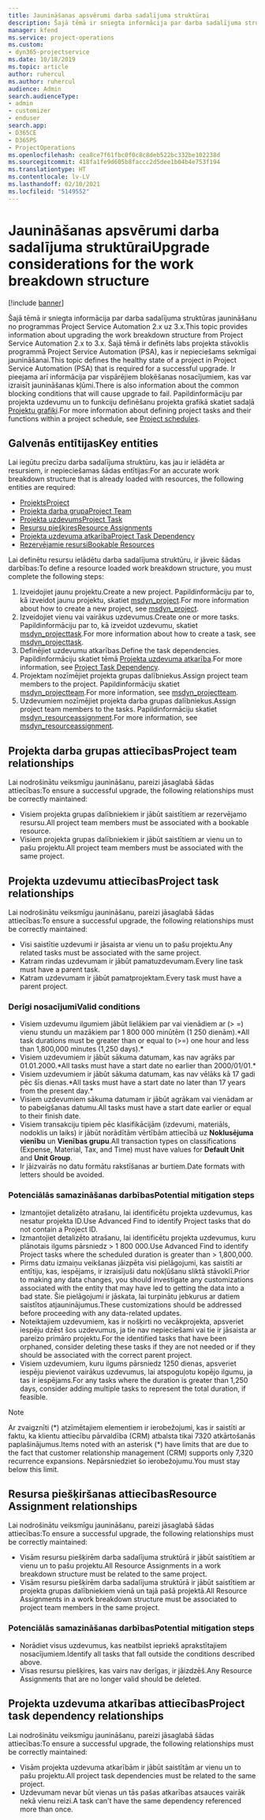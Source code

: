 ```yaml
---
title: Jaunināšanas apsvērumi darba sadalījuma struktūrai
description: Šajā tēmā ir sniegta informācija par darba sadalījuma struktūras jaunināšanu no programmas Project Service Automation 2.x uz 3.x.
manager: kfend
ms.service: project-operations
ms.custom:
- dyn365-projectservice
ms.date: 10/18/2019
ms.topic: article
author: ruhercul
ms.author: ruhercul
audience: Admin
search.audienceType:
- admin
- customizer
- enduser
search.app:
- D365CE
- D365PS
- ProjectOperations
ms.openlocfilehash: cea8ce7f61fbc0f0c8c8deb522bc332be102238d
ms.sourcegitcommit: 418fa1fe9d605b8faccc2d5dee1b04b4e753f194
ms.translationtype: HT
ms.contentlocale: lv-LV
ms.lasthandoff: 02/10/2021
ms.locfileid: "5149552"
---
```

# <a name="upgrade-considerations-for-the-work-breakdown-structure"></a><span data-ttu-id="6f6e4-103">Jaunināšanas apsvērumi darba sadalījuma struktūrai</span><span class="sxs-lookup"><span data-stu-id="6f6e4-103">Upgrade considerations for the work breakdown structure</span></span>

[!include [banner](../includes/psa-now-project-operations.md)]

<span data-ttu-id="6f6e4-104">Šajā tēmā ir sniegta informācija par darba sadalījuma struktūras jaunināšanu no programmas Project Service Automation 2.x uz 3.x.</span><span class="sxs-lookup"><span data-stu-id="6f6e4-104">This topic provides information about upgrading the work breakdown structure from Project Service Automation 2.x to 3.x.</span></span> <span data-ttu-id="6f6e4-105">Šajā tēmā ir definēts labs projekta stāvoklis programmā Project Service Automation (PSA), kas ir nepieciešams sekmīgai jaunināšanai.</span><span class="sxs-lookup"><span data-stu-id="6f6e4-105">This topic defines the healthy state of a project in Project Service Automation (PSA) that is required for a successful upgrade.</span></span> <span data-ttu-id="6f6e4-106">Ir pieejama arī informācija par vispārējiem bloķēšanas nosacījumiem, kas var izraisīt jaunināšanas kļūmi.</span><span class="sxs-lookup"><span data-stu-id="6f6e4-106">There is also information about the common blocking conditions that will cause upgrade to fail.</span></span> <span data-ttu-id="6f6e4-107">Papildinformāciju par projekta uzdevumu un to funkciju definēšanu projekta grafikā skatiet sadaļā [Projektu grafiki](project-creating.md).</span><span class="sxs-lookup"><span data-stu-id="6f6e4-107">For more information about defining project tasks and their functions within a project schedule, see [Project schedules](project-creating.md).</span></span>

## <a name="key-entities"></a><span data-ttu-id="6f6e4-108">Galvenās entītijas</span><span class="sxs-lookup"><span data-stu-id="6f6e4-108">Key entities</span></span>
<span data-ttu-id="6f6e4-109">Lai iegūtu precīzu darba sadalījuma struktūru, kas jau ir ielādēta ar resursiem, ir nepieciešamas šādas entītijas:</span><span class="sxs-lookup"><span data-stu-id="6f6e4-109">For an accurate work breakdown structure that is already loaded with resources, the following entities are required:</span></span>

- [<span data-ttu-id="6f6e4-110">Projekts</span><span class="sxs-lookup"><span data-stu-id="6f6e4-110">Project</span></span>](https://docs.microsoft.com/dynamics365/customerengagement/on-premises/developer/entities/msdyn_project)
- [<span data-ttu-id="6f6e4-111">Projekta darba grupa</span><span class="sxs-lookup"><span data-stu-id="6f6e4-111">Project Team</span></span>](https://docs.microsoft.com/dynamics365/customerengagement/on-premises/developer/entities/msdyn_projectteam)
- [<span data-ttu-id="6f6e4-112">Projekta uzdevums</span><span class="sxs-lookup"><span data-stu-id="6f6e4-112">Project Task</span></span>](https://docs.microsoft.com/dynamics365/customerengagement/on-premises/developer/entities/msdyn_projecttask)
- [<span data-ttu-id="6f6e4-113">Resursu piešķires</span><span class="sxs-lookup"><span data-stu-id="6f6e4-113">Resource Assignments</span></span>](https://docs.microsoft.com/dynamics365/customerengagement/on-premises/developer/entities/msdyn_resourceassignment)
- [<span data-ttu-id="6f6e4-114">Projekta uzdevuma atkarība</span><span class="sxs-lookup"><span data-stu-id="6f6e4-114">Project Task Dependency</span></span>](https://docs.microsoft.com/dynamics365/customerengagement/on-premises/developer/entities/msdyn_projecttaskdependency)
- [<span data-ttu-id="6f6e4-115">Rezervējamie resursi</span><span class="sxs-lookup"><span data-stu-id="6f6e4-115">Bookable Resources</span></span>](https://docs.microsoft.com/dynamics365/customerengagement/on-premises/developer/entities/bookableresource)

<span data-ttu-id="6f6e4-116">Lai definētu resursu ielādētu darba sadalījuma struktūru, ir jāveic šādas darbības:</span><span class="sxs-lookup"><span data-stu-id="6f6e4-116">To define a resource loaded work breakdown structure, you must complete the following steps:</span></span>

1. <span data-ttu-id="6f6e4-117">Izveidojiet jaunu projektu.</span><span class="sxs-lookup"><span data-stu-id="6f6e4-117">Create a new project.</span></span> <span data-ttu-id="6f6e4-118">Papildinformāciju par to, kā izveidot jaunu projektu, skatiet [msdyn_project](https://docs.microsoft.com/dynamics365/customerengagement/on-premises/developer/entities/msdyn_project).</span><span class="sxs-lookup"><span data-stu-id="6f6e4-118">For more information about how to create a new project, see [msdyn_project](https://docs.microsoft.com/dynamics365/customerengagement/on-premises/developer/entities/msdyn_project).</span></span>
2. <span data-ttu-id="6f6e4-119">Izveidojiet vienu vai vairākus uzdevumus.</span><span class="sxs-lookup"><span data-stu-id="6f6e4-119">Create one or more tasks.</span></span> <span data-ttu-id="6f6e4-120">Papildinformāciju par to, kā izveidot uzdevumu, skatiet [msdyn_projecttask](https://docs.microsoft.com/dynamics365/customerengagement/on-premises/developer/entities/msdyn_projecttask).</span><span class="sxs-lookup"><span data-stu-id="6f6e4-120">For more information about how to create a task, see [msdyn_projecttask](https://docs.microsoft.com/dynamics365/customerengagement/on-premises/developer/entities/msdyn_projecttask).</span></span>
3. <span data-ttu-id="6f6e4-121">Definējiet uzdevumu atkarības.</span><span class="sxs-lookup"><span data-stu-id="6f6e4-121">Define the task dependencies.</span></span> <span data-ttu-id="6f6e4-122">Papildinformāciju skatiet tēmā [Projekta uzdevuma atkarība](https://docs.microsoft.com/dynamics365/customerengagement/on-premises/developer/entities/msdyn_projecttaskdependency).</span><span class="sxs-lookup"><span data-stu-id="6f6e4-122">For more information, see [Project Task Dependency](https://docs.microsoft.com/dynamics365/customerengagement/on-premises/developer/entities/msdyn_projecttaskdependency).</span></span>
4. <span data-ttu-id="6f6e4-123">Projektam nozīmējiet projekta grupas dalībniekus.</span><span class="sxs-lookup"><span data-stu-id="6f6e4-123">Assign project team members to the project.</span></span> <span data-ttu-id="6f6e4-124">Papildinformāciju skatiet [msdyn_projectteam](https://docs.microsoft.com/dynamics365/customerengagement/on-premises/developer/entities/msdyn_projectteam).</span><span class="sxs-lookup"><span data-stu-id="6f6e4-124">For more information, see [msdyn_projectteam](https://docs.microsoft.com/dynamics365/customerengagement/on-premises/developer/entities/msdyn_projectteam).</span></span>
5. <span data-ttu-id="6f6e4-125">Uzdevumiem nozīmējiet projekta darba grupas dalībniekus.</span><span class="sxs-lookup"><span data-stu-id="6f6e4-125">Assign project team members to the tasks.</span></span> <span data-ttu-id="6f6e4-126">Papildinformāciju skatiet [msdyn_resourceassignment](https://docs.microsoft.com/dynamics365/customerengagement/on-premises/developer/entities/msdyn_resourceassignment).</span><span class="sxs-lookup"><span data-stu-id="6f6e4-126">For more information, see [msdyn_resourceassignment](https://docs.microsoft.com/dynamics365/customerengagement/on-premises/developer/entities/msdyn_resourceassignment).</span></span>

## <a name="project-team-relationships"></a><span data-ttu-id="6f6e4-127">Projekta darba grupas attiecības</span><span class="sxs-lookup"><span data-stu-id="6f6e4-127">Project team relationships</span></span>

<span data-ttu-id="6f6e4-128">Lai nodrošinātu veiksmīgu jaunināšanu, pareizi jāsaglabā šādas attiecības:</span><span class="sxs-lookup"><span data-stu-id="6f6e4-128">To ensure a successful upgrade, the following relationships must be correctly maintained:</span></span>
- <span data-ttu-id="6f6e4-129">Visiem projekta grupas dalībniekiem ir jābūt saistītiem ar rezervējamo resursu.</span><span class="sxs-lookup"><span data-stu-id="6f6e4-129">All project team members must be associated with a bookable resource.</span></span>
- <span data-ttu-id="6f6e4-130">Visiem projekta grupas dalībniekiem ir jābūt saistītiem ar vienu un to pašu projektu.</span><span class="sxs-lookup"><span data-stu-id="6f6e4-130">All project team members must be associated with the same project.</span></span> 

## <a name="project-task-relationships"></a><span data-ttu-id="6f6e4-131">Projekta uzdevumu attiecības</span><span class="sxs-lookup"><span data-stu-id="6f6e4-131">Project task relationships</span></span>
<span data-ttu-id="6f6e4-132">Lai nodrošinātu veiksmīgu jaunināšanu, pareizi jāsaglabā šādas attiecības:</span><span class="sxs-lookup"><span data-stu-id="6f6e4-132">To ensure a successful upgrade, the following relationships must be correctly maintained:</span></span>

- <span data-ttu-id="6f6e4-133">Visi saistītie uzdevumi ir jāsaista ar vienu un to pašu projektu.</span><span class="sxs-lookup"><span data-stu-id="6f6e4-133">Any related tasks must be associated with the same project.</span></span>
- <span data-ttu-id="6f6e4-134">Katram rindas uzdevumam ir jābūt pamatuzdevumam.</span><span class="sxs-lookup"><span data-stu-id="6f6e4-134">Every line task must have a parent task.</span></span>
- <span data-ttu-id="6f6e4-135">Katram uzdevumam ir jābūt pamatprojektam.</span><span class="sxs-lookup"><span data-stu-id="6f6e4-135">Every task must have a parent project.</span></span>

### <a name="valid-conditions"></a><span data-ttu-id="6f6e4-136">Derīgi nosacījumi</span><span class="sxs-lookup"><span data-stu-id="6f6e4-136">Valid conditions</span></span>

- <span data-ttu-id="6f6e4-137">Visiem uzdevumu ilgumiem jābūt lielākiem par vai vienādiem ar (> =) vienu stundu un mazākiem par 1 800 000 minūtēm (1 250 dienām).\*</span><span class="sxs-lookup"><span data-stu-id="6f6e4-137">All task durations must be greater than or equal to (>=) one hour and less than 1,800,000 minutes (1,250 days).\*</span></span>
- <span data-ttu-id="6f6e4-138">Visiem uzdevumiem ir jābūt sākuma datumam, kas nav agrāks par 01.01.2000.\*</span><span class="sxs-lookup"><span data-stu-id="6f6e4-138">All tasks must have a start date no earlier than 2000/01/01.\*</span></span>
- <span data-ttu-id="6f6e4-139">Visiem uzdevumiem ir jābūt sākuma datumam, kas nav vēlāks kā 17 gadi pēc šīs dienas.\*</span><span class="sxs-lookup"><span data-stu-id="6f6e4-139">All tasks must have a start date no later than 17 years from the present day.\*</span></span>
- <span data-ttu-id="6f6e4-140">Visiem uzdevumiem sākuma datumam ir jābūt agrākam vai vienādam ar to pabeigšanas datumu.</span><span class="sxs-lookup"><span data-stu-id="6f6e4-140">All tasks must have a start date earlier or equal to their finish date.</span></span>
- <span data-ttu-id="6f6e4-141">Visiem transakciju tipiem pēc klasifikācijām (izdevumi, materiāls, nodoklis un laiks) ir jābūt norādītām vērtībām attiecībā uz **Noklusējuma vienību** un **Vienības grupu**.</span><span class="sxs-lookup"><span data-stu-id="6f6e4-141">All transaction types on classifications (Expense, Material, Tax, and Time) must have values for **Default Unit** and **Unit Group**.</span></span>
- <span data-ttu-id="6f6e4-142">Ir jāizvairās no datu formātu rakstīšanas ar burtiem.</span><span class="sxs-lookup"><span data-stu-id="6f6e4-142">Date formats with letters should be avoided.</span></span>

### <a name="potential-mitigation-steps"></a><span data-ttu-id="6f6e4-143">Potenciālās samazināšanas darbības</span><span class="sxs-lookup"><span data-stu-id="6f6e4-143">Potential mitigation steps</span></span>
- <span data-ttu-id="6f6e4-144">Izmantojiet detalizēto atrašanu, lai identificētu projekta uzdevumus, kas nesatur projekta ID.</span><span class="sxs-lookup"><span data-stu-id="6f6e4-144">Use Advanced Find to identify Project tasks that do not contain a Project ID.</span></span>
- <span data-ttu-id="6f6e4-145">Izmantojiet detalizēto atrašanu, lai identificētu projekta uzdevumus, kuru plānotais ilgums pārsniedz > 1 800 000.</span><span class="sxs-lookup"><span data-stu-id="6f6e4-145">Use Advanced Find to identify Project tasks where the scheduled duration is greater than > 1,800,000.</span></span>
- <span data-ttu-id="6f6e4-146">Pirms datu izmaiņu veikšanas jāizpēta visi pielāgojumi, kas saistīti ar entītiju, kas, iespējams, ir izraisījuši datu nokļūšanu sliktā stāvoklī.</span><span class="sxs-lookup"><span data-stu-id="6f6e4-146">Prior to making any data changes, you should investigate any customizations associated with the entity that may have led to getting the data into a bad state.</span></span> <span data-ttu-id="6f6e4-147">Šie pielāgojumi ir jāskata, lai turpinātu jebkurus ar datiem saistītos atjauninājumus.</span><span class="sxs-lookup"><span data-stu-id="6f6e4-147">These customizations should be addressed before proceeding with any data-related updates.</span></span>
- <span data-ttu-id="6f6e4-148">Noteiktajiem uzdevumiem, kas ir nošķirti no vecākprojekta, apsveriet iespēju dzēst šos uzdevumus, ja tie nav nepieciešami vai tie ir jāsaista ar pareizo primāro projektu.</span><span class="sxs-lookup"><span data-stu-id="6f6e4-148">For the identified tasks that have been orphaned, consider deleting these tasks if they are not needed or if they should be associated with the correct parent project.</span></span>
- <span data-ttu-id="6f6e4-149">Visiem uzdevumiem, kuru ilgums pārsniedz 1250 dienas, apsveriet iespēju pievienot vairākus uzdevumus, lai atspoguļotu kopējo ilgumu, ja tas ir iespējams.</span><span class="sxs-lookup"><span data-stu-id="6f6e4-149">For any tasks where the duration is greater than 1,250 days, consider adding multiple tasks to represent the total duration, if feasible.</span></span>

> [!NOTE]
> <span data-ttu-id="6f6e4-150">Ar zvaigznīti (\*) atzīmētajiem elementiem ir ierobežojumi, kas ir saistīti ar faktu, ka klientu attiecību pārvaldība (CRM) atbalsta tikai 7320 atkārtošanās paplašinājumus.</span><span class="sxs-lookup"><span data-stu-id="6f6e4-150">Items noted with an asterisk (\*) have limits that are due to the fact that customer relationship management (CRM) supports only 7,320 recurrence expansions.</span></span> <span data-ttu-id="6f6e4-151">Nepārsniedziet šo ierobežojumu.</span><span class="sxs-lookup"><span data-stu-id="6f6e4-151">You must stay below this limit.</span></span>

## <a name="resource-assignment-relationships"></a><span data-ttu-id="6f6e4-152">Resursa piešķiršanas attiecības</span><span class="sxs-lookup"><span data-stu-id="6f6e4-152">Resource Assignment relationships</span></span>
<span data-ttu-id="6f6e4-153">Lai nodrošinātu veiksmīgu jaunināšanu, pareizi jāsaglabā šādas attiecības:</span><span class="sxs-lookup"><span data-stu-id="6f6e4-153">To ensure a successful upgrade, the following relationships must be correctly maintained:</span></span>

- <span data-ttu-id="6f6e4-154">Visām resursu piešķirēm darba sadalījuma struktūrā ir jābūt saistītiem ar vienu un to pašu projektu.</span><span class="sxs-lookup"><span data-stu-id="6f6e4-154">All Resource Assignments in a work breakdown structure must be related to the same project.</span></span>
- <span data-ttu-id="6f6e4-155">Visām resursu piešķirēm darba sadalījuma struktūrā ir jābūt saistītiem ar projekta grupas dalībniekiem vienā un tajā pašā projektā.</span><span class="sxs-lookup"><span data-stu-id="6f6e4-155">All Resource Assignments in a work breakdown structure must be associated to project team members in the same project.</span></span>

### <a name="potential-mitigation-steps"></a><span data-ttu-id="6f6e4-156">Potenciālās samazināšanas darbības</span><span class="sxs-lookup"><span data-stu-id="6f6e4-156">Potential mitigation steps</span></span>
- <span data-ttu-id="6f6e4-157">Norādiet visus uzdevumus, kas neatbilst iepriekš aprakstītajiem nosacījumiem.</span><span class="sxs-lookup"><span data-stu-id="6f6e4-157">Identify all tasks that fall outside the conditions described above.</span></span>  
- <span data-ttu-id="6f6e4-158">Visas resursu piešķires, kas vairs nav derīgas, ir jāizdzēš.</span><span class="sxs-lookup"><span data-stu-id="6f6e4-158">Any Resource Assignments that are no longer valid should be deleted.</span></span>

## <a name="project-task-dependency-relationships"></a><span data-ttu-id="6f6e4-159">Projekta uzdevuma atkarības attiecības</span><span class="sxs-lookup"><span data-stu-id="6f6e4-159">Project task dependency relationships</span></span>
<span data-ttu-id="6f6e4-160">Lai nodrošinātu veiksmīgu jaunināšanu, pareizi jāsaglabā šādas attiecības:</span><span class="sxs-lookup"><span data-stu-id="6f6e4-160">To ensure a successful upgrade, the following relationships must be correctly maintained:</span></span>

- <span data-ttu-id="6f6e4-161">Visām projekta uzdevuma atkarībām ir jābūt saistītām ar vienu un to pašu projektu.</span><span class="sxs-lookup"><span data-stu-id="6f6e4-161">All project task dependencies must be related to the same project.</span></span>
- <span data-ttu-id="6f6e4-162">Uzdevumam nevar būt vienas un tās pašas atkarības atsauces vairāk nekā vienu reizi.</span><span class="sxs-lookup"><span data-stu-id="6f6e4-162">A task can't have the same dependency referenced more than once.</span></span>
